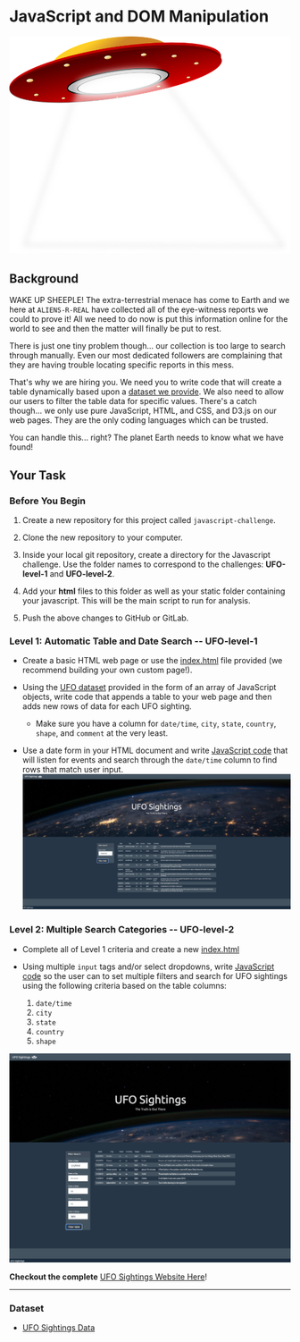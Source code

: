 # JavaScript and DOM Manipulation
![ufo](images/ufo.png)

## Background

WAKE UP SHEEPLE! The extra-terrestrial menace has come to Earth and we here at `ALIENS-R-REAL` have collected all of the eye-witness reports we could to prove it! All we need to do now is put this information online for the world to see and then the matter will finally be put to rest.

There is just one tiny problem though... our collection is too large to search through manually. Even our most dedicated followers are complaining that they are having trouble locating specific reports in this mess.

That's why we are hiring you. We need you to write code that will create a table dynamically based upon a [dataset we provide](UFO-level-1/static/js/data.js). We also need to allow our users to filter the table data for specific values. There's a catch though... we only use pure JavaScript, HTML, and CSS, and D3.js on our web pages. They are the only coding languages which can be trusted.

You can handle this... right? The planet Earth needs to know what we have found!

## Your Task

### Before You Begin

1. Create a new repository for this project called `javascript-challenge`. 

2. Clone the new repository to your computer.

3. Inside your local git repository, create a directory for the Javascript challenge. Use the folder names to correspond to the challenges: **UFO-level-1** and **UFO-level-2**.

4. Add your **html** files to this folder as well as your static folder containing your javascript. This will be the main script to run for analysis.

5. Push the above changes to GitHub or GitLab.


### Level 1: Automatic Table and Date Search -- UFO-level-1

* Create a basic HTML web page or use the [index.html](UFO-level-1/index.html) file provided (we recommend building your own custom page!).

* Using the [UFO dataset](UFO-level-1/static/js/data.js) provided in the form of an array of JavaScript objects, write code that appends a table to your web page and then adds new rows of data for each UFO sighting.

  * Make sure you have a column for `date/time`, `city`, `state`, `country`, `shape`, and `comment` at the very least.

* Use a date form in your HTML document and write [JavaScript code](UFO-level-1/static/js/app.js) that will listen for events and search through the `date/time` column to find rows that match user input.
![UFO-Level-1](images/Screen%20Shot%202021-02-26%20at%208.41.19%20PM.png)

### Level 2: Multiple Search Categories -- UFO-level-2

* Complete all of Level 1 criteria and create a new [index.html](UFO-level-2/index.html)

* Using multiple `input` tags and/or select dropdowns, write [JavaScript code](UFO-level-2/static/js/app.js) so the user can to set multiple filters and search for UFO sightings using the following criteria based on the table columns:

  1. `date/time`
  2. `city`
  3. `state`
  4. `country`
  5. `shape`

![UFO-Level-2](images/Screen%20Shot%202021-02-26%20at%208.46.10%20PM.png)

**Checkout the complete** [UFO Sightings Website Here](https://kpearson72.github.io/UFO-Level-2/)!

- - -

### Dataset

* [UFO Sightings Data](StarterCode/static/js/data.js)


